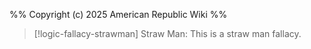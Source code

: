 %%
Copyright (c) 2025 American Republic Wiki
%%
>[!logic-fallacy-strawman] Straw Man: This is a straw man fallacy.
